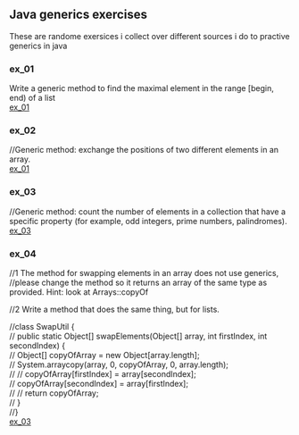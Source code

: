 ## Java generics exercises<br/>
These are randome exersices i collect over different sources i do to practive generics in java<br/>
### ex_01<br/>
Write a generic method to find the maximal element in the range [begin, end) of a list<br/>
[ex_01](./ex_01/Solution.java)<br/>
### ex_02<br/>
//Generic method: exchange the positions of two different elements in an array.<br/>
[ex_01](./ex_02/Solution.java)<br/>
### ex_03<br/>
//Generic method: count the number of elements in a collection that have a specific property (for example, odd integers, prime numbers, palindromes).<br/>
[ex_03](./ex_03/Solution.java)<br/>
### ex_04<br/>
//1 The method for swapping elements in an array does not use generics,<br/>
//please change the method so it returns an array of the same type as provided. Hint: look at Arrays::copyOf<br/>

//2 Write a method that does the same thing, but for lists.<br/>

//class SwapUtil {<br/>
//    public static Object[] swapElements(Object[] array, int firstIndex, int secondIndex) {<br/>
//        Object[] copyOfArray = new Object[array.length];<br/>
//        System.arraycopy(array, 0, copyOfArray, 0, array.length);<br/>
//
//        copyOfArray[firstIndex] = array[secondIndex];<br/>
//        copyOfArray[secondIndex] = array[firstIndex];<br/>
//
//        return copyOfArray;<br/>
//    }<br/>
//}<br/>
[ex_03](./ex_04/Solution.java)<br/>

